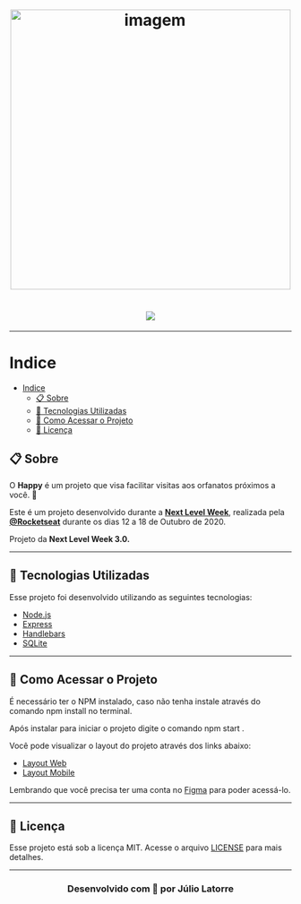 <h1 align="center">
 <img src="https://i.imgur.com/gqCU6wy.png" alt="imagem" width="500"/>  
</h1>

<h1 align="center">
    <img src="https://imgur.com/rLscVKb.png">
</h1>

---

# Indice
- [Indice](#indice)
  - [📋 Sobre](#-sobre)
  - [🚀 Tecnologias Utilizadas](#-tecnologias-utilizadas)
  - [:bookmark: Como Acessar o Projeto](#-como-acessar-o-projeto)
  - [📝 Licença](#-licença)


## 📋 Sobre

O **Happy** é um projeto que visa facilitar visitas aos orfanatos próximos a você. 💜 

Este é um projeto desenvolvido durante a **[Next Level Week](https://nextlevelweek.com/)**, realizada pela **[@Rocketseat](https://github.com/Rocketseat)** durante os dias 12 a 18 de Outubro de 2020.

Projeto da **Next Level Week 3.0.**

---

## 🚀 Tecnologias Utilizadas
Esse projeto foi desenvolvido utilizando as seguintes tecnologias:

- [Node.js](https://nodejs.org/en/)
- [Express](https://expressjs.com/pt-br/)
- [Handlebars](https://handlebarsjs.com/)
- [SQLite](https://www.sqlite.org/index.html)

---

## :bookmark: Como Acessar o Projeto

   É necessário ter o NPM instalado, caso não tenha instale através do comando npm install no terminal.

   Após instalar para iniciar o projeto digite o comando npm start .

   Você pode visualizar o layout do projeto através dos links abaixo:

- [Layout Web](https://www.figma.com/file/mDEbnoojksG4w8sOxmudh3/Happy-Web?node-id=0%3A1)  
- [Layout Mobile](https://www.figma.com/file/X27FfVxAgy9f5IFa7ONlph/Happy-Mobile?node-id=0%3A1)

Lembrando que você precisa ter uma conta no [Figma](https://www.figma.com/) para poder acessá-lo.

---

## 📝 Licença
Esse projeto está sob a licença MIT. Acesse o arquivo [LICENSE](https://github.com/Juliolatorre/nlw3-discovery-happy/blob/master/LICENSE) para mais detalhes.

---

<h3 align="center"> 
 Desenvolvido com 💜 por Júlio Latorre
</h3>